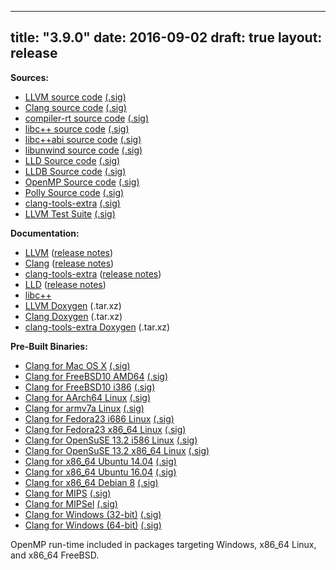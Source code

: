 
---
title: "3.9.0"
date: 2016-09-02
draft: true
layout: release
---

**Sources:**
* [LLVM source code](/3.9.0/llvm-3.9.0.src.tar.xz) [(.sig)](/3.9.0/llvm-3.9.0.src.tar.xz.sig)
* [Clang source code](/3.9.0/cfe-3.9.0.src.tar.xz) [(.sig)](/3.9.0/cfe-3.9.0.src.tar.xz.sig)
* [compiler-rt source code](/3.9.0/compiler-rt-3.9.0.src.tar.xz) [(.sig)](/3.9.0/compiler-rt-3.9.0.src.tar.xz.sig)
* [libc++ source code](/3.9.0/libcxx-3.9.0.src.tar.xz) [(.sig)](/3.9.0/libcxx-3.9.0.src.tar.xz.sig)
* [libc++abi source code](/3.9.0/libcxxabi-3.9.0.src.tar.xz) [(.sig)](/3.9.0/libcxxabi-3.9.0.src.tar.xz.sig)
* [libunwind source code](/3.9.0/libunwind-3.9.0.src.tar.xz) [(.sig)](/3.9.0/libunwind-3.9.0.src.tar.xz.sig)
* [LLD Source code](/3.9.0/lld-3.9.0.src.tar.xz) [(.sig)](/3.9.0/lld-3.9.0.src.tar.xz.sig)
* [LLDB Source code](/3.9.0/lldb-3.9.0.src.tar.xz) [(.sig)](/3.9.0/lldb-3.9.0.src.tar.xz.sig)
* [OpenMP Source code](/3.9.0/openmp-3.9.0.src.tar.xz) [(.sig)](/3.9.0/openmp-3.9.0.src.tar.xz.sig)
* [Polly Source code](/3.9.0/polly-3.9.0.src.tar.xz) [(.sig)](/3.9.0/polly-3.9.0.src.tar.xz.sig)
* [clang-tools-extra](/3.9.0/clang-tools-extra-3.9.0.src.tar.xz) [(.sig)](/3.9.0/clang-tools-extra-3.9.0.src.tar.xz.sig)
* [LLVM Test Suite](/3.9.0/test-suite-3.9.0.src.tar.xz) [(.sig)](/3.9.0/test-suite-3.9.0.src.tar.xz.sig)


**Documentation:**
* [LLVM](/3.9.0/docs/index.html) ([release notes](/3.9.0/docs/ReleaseNotes.html))
* [Clang](/3.9.0/tools/clang/docs/index.html) ([release notes](/3.9.0/tools/clang/docs/ReleaseNotes.html))
* [clang-tools-extra](/3.9.0/tools/clang/tools/extra/docs/index.html) ([release notes](/3.9.0/tools/clang/tools/extra/docs/ReleaseNotes.html))
* [LLD](/3.9.0/tools/lld/docs/index.html) ([release notes](/3.9.0/tools/lld/docs/ReleaseNotes.html))
* [libc++](/3.9.0/projects/libcxx/docs/index.html)
* [LLVM Doxygen](/3.9.0/llvm_doxygen-3.9.0.tar.xz) (.tar.xz)
* [Clang Doxygen](/3.9.0/clang_doxygen-3.9.0.tar.xz) (.tar.xz)
* [clang-tools-extra Doxygen](/3.9.0/clang-tools-extra_doxygen-3.9.0.tar.xz) (.tar.xz)


**Pre-Built Binaries:**
* [Clang for Mac OS X](/3.9.0/clang+llvm-3.9.0-x86_64-apple-darwin.tar.xz) [(.sig)](/3.9.0/clang+llvm-3.9.0-x86_64-apple-darwin.tar.xz.sig)
* [Clang for FreeBSD10 AMD64](/3.9.0/clang+llvm-3.9.0-amd64-unknown-freebsd10.tar.xz) [(.sig)](/3.9.0/clang+llvm-3.9.0-amd64-unknown-freebsd10.tar.xz.sig)
* [Clang for FreeBSD10 i386](/3.9.0/clang+llvm-3.9.0-i386-unknown-freebsd10.tar.xz) [(.sig)](/3.9.0/clang+llvm-3.9.0-i386-unknown-freebsd10.tar.xz.sig)
* [Clang for AArch64 Linux](/3.9.0/clang+llvm-3.9.0-aarch64-linux-gnu.tar.xz) [(.sig)](/3.9.0/clang+llvm-3.9.0-aarch64-linux-gnu.tar.xz.sig)
* [Clang for armv7a Linux](/3.9.0/clang+llvm-3.9.0-armv7a-linux-gnueabihf.tar.xz) [(.sig)](/3.9.0/clang+llvm-3.9.0-armv7a-linux-gnueabihf.tar.xz.sig)
* [Clang for Fedora23 i686 Linux](/3.9.0/clang+llvm-3.9.0-i686-fedora23.tar.xz) [(.sig)](/3.9.0/clang+llvm-3.9.0-i686-fedora23.tar.xz.sig)
* [Clang for Fedora23 x86\_64 Linux](/3.9.0/clang+llvm-3.9.0-x86_64-fedora23.tar.xz) [(.sig)](/3.9.0/clang+llvm-3.9.0-x86_64-fedora23.tar.xz.sig)
* [Clang for OpenSuSE 13.2 i586 Linux](/3.9.0/clang+llvm-3.9.0-i586-opensuse13.2.tar.xz) [(.sig)](/3.9.0/clang+llvm-3.9.0-i586-opensuse13.2.tar.xz.sig)
* [Clang for OpenSuSE 13.2 x86\_64 Linux](/3.9.0/clang+llvm-3.9.0-x86_64-opensuse13.2.tar.xz) [(.sig)](/3.9.0/clang+llvm-3.9.0-x86_64-opensuse13.2.tar.xz.sig)
* [Clang for x86\_64 Ubuntu 14.04](/3.9.0/clang+llvm-3.9.0-x86_64-linux-gnu-ubuntu-14.04.tar.xz) [(.sig)](/3.9.0/clang+llvm-3.9.0-x86_64-linux-gnu-ubuntu-14.04.tar.xz.sig)
* [Clang for x86\_64 Ubuntu 16.04](/3.9.0/clang+llvm-3.9.0-x86_64-linux-gnu-ubuntu-16.04.tar.xz) [(.sig)](/3.9.0/clang+llvm-3.9.0-x86_64-linux-gnu-ubuntu-16.04.tar.xz.sig)
* [Clang for x86\_64 Debian 8](/3.9.0/clang+llvm-3.9.0-x86_64-linux-gnu-debian8.tar.xz) [(.sig)](/3.9.0/clang+llvm-3.9.0-x86_64-linux-gnu-debian8.tar.xz.sig)
* [Clang for MIPS](/3.9.0/clang+llvm-3.9.0-mips-linux-gnu.tar.xz) [(.sig)](/3.9.0/clang+llvm-3.9.0-mips-linux-gnu.tar.xz.sig)
* [Clang for MIPSel](/3.9.0/clang+llvm-3.9.0-mipsel-linux-gnu.tar.xz) [(.sig)](/3.9.0/clang+llvm-3.9.0-mipsel-linux-gnu.tar.xz.sig)
* [Clang for Windows (32-bit)](/3.9.0/LLVM-3.9.0-win32.exe) [(.sig)](/3.9.0/LLVM-3.9.0-win32.exe.sig)
* [Clang for Windows (64-bit)](/3.9.0/LLVM-3.9.0-win64.exe) [(.sig)](/3.9.0/LLVM-3.9.0-win64.exe.sig)



OpenMP run-time included in packages targeting Windows, x86\_64 Linux, and x86\_64 FreeBSD.
